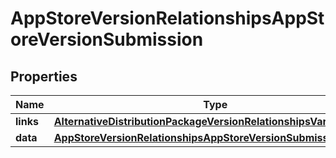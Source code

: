 

# AppStoreVersionRelationshipsAppStoreVersionSubmission


## Properties

| Name | Type | Description | Notes |
|------------ | ------------- | ------------- | -------------|
|**links** | [**AlternativeDistributionPackageVersionRelationshipsVariantsLinks**](AlternativeDistributionPackageVersionRelationshipsVariantsLinks.md) |  |  [optional] |
|**data** | [**AppStoreVersionRelationshipsAppStoreVersionSubmissionData**](AppStoreVersionRelationshipsAppStoreVersionSubmissionData.md) |  |  [optional] |



